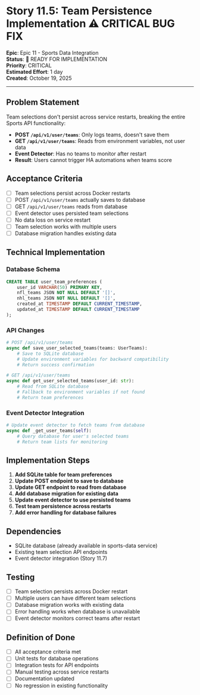 # Story 11.5: Team Persistence Implementation ⚠️ CRITICAL BUG FIX

**Epic**: Epic 11 - Sports Data Integration  
**Status**: 🔄 READY FOR IMPLEMENTATION  
**Priority**: CRITICAL  
**Estimated Effort**: 1 day  
**Created**: October 19, 2025

---

## Problem Statement

Team selections don't persist across service restarts, breaking the entire Sports API functionality:

- **POST `/api/v1/user/teams`**: Only logs teams, doesn't save them
- **GET `/api/v1/user/teams`**: Reads from environment variables, not user data
- **Event Detector**: Has no teams to monitor after restart
- **Result**: Users cannot trigger HA automations when teams score

## Acceptance Criteria

- [ ] Team selections persist across Docker restarts
- [ ] POST `/api/v1/user/teams` actually saves to database
- [ ] GET `/api/v1/user/teams` reads from database
- [ ] Event detector uses persisted team selections
- [ ] No data loss on service restart
- [ ] Team selection works with multiple users
- [ ] Database migration handles existing data

## Technical Implementation

### Database Schema
```sql
CREATE TABLE user_team_preferences (
    user_id VARCHAR(50) PRIMARY KEY,
    nfl_teams JSON NOT NULL DEFAULT '[]',
    nhl_teams JSON NOT NULL DEFAULT '[]',
    created_at TIMESTAMP DEFAULT CURRENT_TIMESTAMP,
    updated_at TIMESTAMP DEFAULT CURRENT_TIMESTAMP
);
```

### API Changes
```python
# POST /api/v1/user/teams
async def save_user_selected_teams(teams: UserTeams):
    # Save to SQLite database
    # Update environment variables for backward compatibility
    # Return success confirmation

# GET /api/v1/user/teams  
async def get_user_selected_teams(user_id: str):
    # Read from SQLite database
    # Fallback to environment variables if not found
    # Return team preferences
```

### Event Detector Integration
```python
# Update event detector to fetch teams from database
async def _get_user_teams(self):
    # Query database for user's selected teams
    # Return team lists for monitoring
```

## Implementation Steps

1. **Add SQLite table for team preferences**
2. **Update POST endpoint to save to database**
3. **Update GET endpoint to read from database**
4. **Add database migration for existing data**
5. **Update event detector to use persisted teams**
6. **Test team persistence across restarts**
7. **Add error handling for database failures**

## Dependencies

- SQLite database (already available in sports-data service)
- Existing team selection API endpoints
- Event detector integration (Story 11.7)

## Testing

- [ ] Team selection persists across Docker restart
- [ ] Multiple users can have different team selections
- [ ] Database migration works with existing data
- [ ] Error handling works when database is unavailable
- [ ] Event detector monitors correct teams after restart

## Definition of Done

- [ ] All acceptance criteria met
- [ ] Unit tests for database operations
- [ ] Integration tests for API endpoints
- [ ] Manual testing across service restarts
- [ ] Documentation updated
- [ ] No regression in existing functionality
